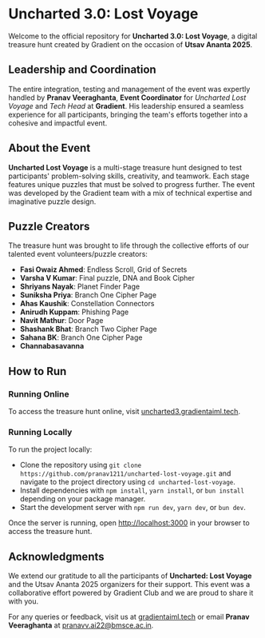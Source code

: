 # Uncharted 3.0: Lost Voyage

Welcome to the official repository for **Uncharted 3.0: Lost Voyage**, a digital treasure hunt created by Gradient on the occasion of **Utsav Ananta 2025**.  

## Leadership and Coordination  
The entire integration, testing and management of the event was expertly handled by **Pranav Veeraghanta**, **Event Coordinator** for _Uncharted Lost Voyage_ and _Tech Head_ at **Gradient**. His leadership ensured a seamless experience for all participants, bringing the team's efforts together into a cohesive and impactful event.  

## About the Event  
**Uncharted Lost Voyage** is a multi-stage treasure hunt designed to test participants' problem-solving skills, creativity, and teamwork. Each stage features unique puzzles that must be solved to progress further. The event was developed by the Gradient team with a mix 
of technical expertise and imaginative puzzle design.  

## Puzzle Creators  
The treasure hunt was brought to life through the collective efforts of our talented event volunteers/puzzle creators:  
- **Fasi Owaiz Ahmed**: Endless Scroll, Grid of Secrets  
- **Varsha V Kumar**: Final puzzle, DNA and Book Cipher  
- **Shriyans Nayak**: Planet Finder Page  
- **Suniksha Priya**: Branch One Cipher Page  
- **Ahas Kaushik**: Constellation Connectors  
- **Anirudh Kuppam**: Phishing Page  
- **Navit Mathur**: Door Page  
- **Shashank Bhat**: Branch Two Cipher Page  
- **Sahana BK**: Branch One Cipher Page  
- **Channabasavanna**  

## How to Run  

### Running Online  
To access the treasure hunt online, visit [uncharted3.gradientaiml.tech](http://uncharted3.gradientaiml.tech).  

### Running Locally  
To run the project locally:  
- Clone the repository using `git clone https://github.com/pranav1211/uncharted-lost-voyage.git` and navigate to the project directory using `cd uncharted-lost-voyage`.  
- Install dependencies with `npm install`, `yarn install`, or `bun install` depending on your package manager.  
- Start the development server with `npm run dev`, `yarn dev`, or `bun dev`.  

Once the server is running, open [http://localhost:3000](http://localhost:3000) in your browser to access the treasure hunt.  

## Acknowledgments  
We extend our gratitude to all the participants of **Uncharted: Lost Voyage** and the Utsav Ananta 2025 organizers for their support. This event was a collaborative effort powered by Gradient Club and we are proud to share it with you.  

For any queries or feedback, visit us at [gradientaiml.tech](https://gradientaiml.tech) or email **Pranav Veeraghanta** at [pranavv.ai22@bmsce.ac.in](mailto:pranavv.ai22@bmsce.ac.in).
